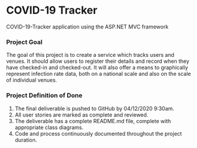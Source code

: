 # COVID-19 Tracker

COVID-19-Tracker application using the ASP.NET MVC framework

### Project Goal

The goal of this project is to create a service which tracks users and venues.  It should allow users to register their details and record when they have checked-in and checked-out. It will also offer a means to graphically represent infection rate data, both on a national scale and also on the scale of individual venues.

### Project Definition of Done

1. The final deliverable is pushed to GitHub by 04/12/2020 9:30am.
2. All user stories are marked as complete and reviewed.
3. The deliverable has a complete README.md file, complete with appropriate class diagrams.
4. Code and process continuously documented throughout the project duration.